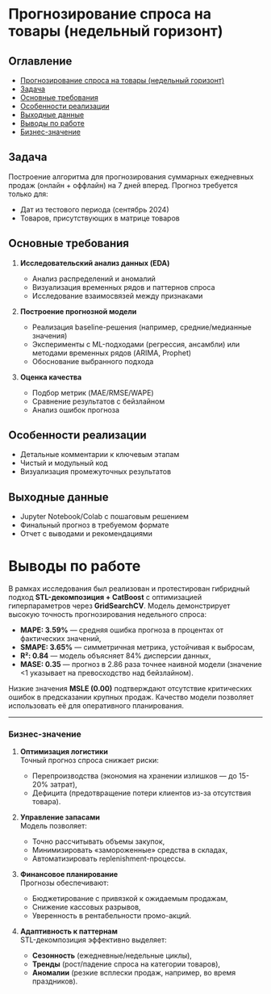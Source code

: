 # Прогнозирование спроса на товары (недельный горизонт)

## Оглавление
- [Прогнозирование спроса на товары (недельный горизонт)](#прогнозирование-спроса-на-товары-недельный-горизонт)
- [Задача](#задача)
- [Основные требования](#основные-требования)
- [Особенности реализации](#особенности-реализации)
- [Выходные данные](#выходные-данные)
- [Выводы по работе](#выводы-по-работе)
- [Бизнес-значение](#бизнес-значение)


## Задача
Построение алгоритма для прогнозирования суммарных ежедневных продаж (онлайн + оффлайн) на 7 дней вперед. Прогноз требуется только для:
- Дат из тестового периода (сентябрь 2024)
- Товаров, присутствующих в матрице товаров

## Основные требования
1. **Исследовательский анализ данных (EDA)**
   - Анализ распределений и аномалий
   - Визуализация временных рядов и паттернов спроса
   - Исследование взаимосвязей между признаками

2. **Построение прогнозной модели**
   - Реализация baseline-решения (например, средние/медианные значения)
   - Эксперименты с ML-подходами (регрессия, ансамбли) или методами временных рядов (ARIMA, Prophet)
   - Обоснование выбранного подхода

3. **Оценка качества**
   - Подбор метрик (MAE/RMSE/WAPE)
   - Сравнение результатов с бейзлайном
   - Анализ ошибок прогноза

## Особенности реализации
- Детальные комментарии к ключевым этапам
- Чистый и модульный код
- Визуализация промежуточных результатов

## Выходные данные
- Jupyter Notebook/Colab с пошаговым решением
- Финальный прогноз в требуемом формате
- Отчет с выводами и рекомендациями

# Выводы по работе  
В рамках исследования был реализован и протестирован гибридный подход **STL-декомпозиция + CatBoost** с оптимизацией гиперпараметров через **GridSearchCV**. Модель демонстрирует высокую точность прогнозирования недельного спроса:  
- **MAPE: 3.59%** — средняя ошибка прогноза в процентах от фактических значений,  
- **SMAPE: 3.65%** — симметричная метрика, устойчивая к выбросам,  
- **R²: 0.84** — модель объясняет 84% дисперсии данных,  
- **MASE: 0.35** — прогноз в 2.86 раза точнее наивной модели (значение <1 указывает на превосходство над бейзлайном).  

Низкие значения **MSLE (0.00)** подтверждают отсутствие критических ошибок в предсказании крупных продаж. Качество модели позволяет использовать её для оперативного планирования.  

---

### Бизнес-значение  
1. **Оптимизация логистики**  
   Точный прогноз спроса снижает риски:  
   - Перепроизводства (экономия на хранении излишков — до 15-20% затрат),  
   - Дефицита (предотвращение потери клиентов из-за отсутствия товара).  

2. **Управление запасами**  
   Модель позволяет:  
   - Точно рассчитывать объемы закупок,  
   - Минимизировать «замороженные» средства в складах,  
   - Автоматизировать replenishment-процессы.  

3. **Финансовое планирование**  
   Прогнозы обеспечивают:  
   - Бюджетирование с привязкой к ожидаемым продажам,  
   - Снижение кассовых разрывов,  
   - Уверенность в рентабельности промо-акций.  

4. **Адаптивность к паттернам**  
   STL-декомпозиция эффективно выделяет:  
   - **Сезонность** (ежедневные/недельные циклы),  
   - **Тренды** (рост/падение спроса на категории товаров),  
   - **Аномалии** (резкие всплески продаж, например, во время праздников).  


